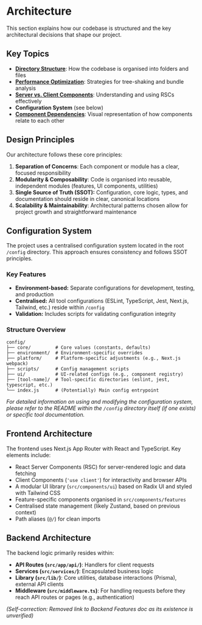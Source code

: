 # Architecture

This section explains how our codebase is structured and the key architectural decisions that shape our project.

## Key Topics

- **[Directory Structure](./directory-structure.md)**: How the codebase is organised into folders and files
- **[Performance Optimization](./performance-optimization.md)**: Strategies for tree-shaking and bundle analysis
- **[Server vs. Client Components](../server-client-components.md)**: Understanding and using RSCs effectively
- **Configuration System** (see below)
- **[Component Dependencies](../dependency-graphs/component-dependencies.mmd)**: Visual representation of how components relate to each other

## Design Principles

Our architecture follows these core principles:

1. **Separation of Concerns**: Each component or module has a clear, focused responsibility
2. **Modularity & Composability**: Code is organised into reusable, independent modules (features, UI components, utilities)
3. **Single Source of Truth (SSOT):** Configuration, core logic, types, and documentation should reside in clear, canonical locations
4. **Scalability & Maintainability**: Architectural patterns chosen allow for project growth and straightforward maintenance

## Configuration System

The project uses a centralised configuration system located in the root `/config` directory. This approach ensures consistency and follows SSOT principles.

### Key Features

- **Environment-based:** Separate configurations for development, testing, and production
- **Centralised:** All tool configurations (ESLint, TypeScript, Jest, Next.js, Tailwind, etc.) reside within `/config`
- **Validation:** Includes scripts for validating configuration integrity

### Structure Overview

```text
config/
├── core/         # Core values (constants, defaults)
├── environment/  # Environment-specific overrides
├── platform/     # Platform-specific adjustments (e.g., Next.js webpack)
├── scripts/      # Config management scripts
├── ui/           # UI-related configs (e.g., component registry)
├── [tool-name]/  # Tool-specific directories (eslint, jest, typescript, etc.)
└── index.js      # (Potentially) Main config entrypoint
```

_For detailed information on using and modifying the configuration system, please refer to the README within the `/config` directory itself (if one exists) or specific tool documentation._

## Frontend Architecture

The frontend uses Next.js App Router with React and TypeScript. Key elements include:

- React Server Components (RSC) for server-rendered logic and data fetching
- Client Components (`'use client'`) for interactivity and browser APIs
- A modular UI library (`src/components/ui`) based on Radix UI and styled with Tailwind CSS
- Feature-specific components organised in `src/components/features`
- Centralised state management (likely Zustand, based on previous context)
- Path aliases (`@/`) for clean imports

## Backend Architecture

The backend logic primarily resides within:

- **API Routes (`src/app/api/`)**: Handlers for client requests
- **Services (`src/services/`)**: Encapsulated business logic
- **Library (`src/lib/`)**: Core utilities, database interactions (Prisma), external API clients
- **Middleware (`src/middleware.ts`)**: For handling requests before they reach API routes or pages (e.g., authentication)

_(Self-correction: Removed link to Backend Features doc as its existence is unverified)_
